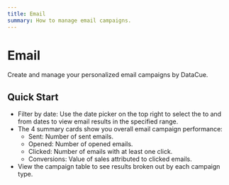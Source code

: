 ```yaml
---
title: Email
summary: How to manage email campaigns.
---
```


# Email
Create and manage your personalized email campaigns by DataCue.

## Quick Start
- Filter by date: Use the date picker on the top right to select the to and from dates to view email results in the specified range.
- The 4 summary cards show you overall email campaign performance:
    - Sent: Number of sent emails.
    - Opened: Number of opened emails.
    - Clicked: Number of emails with at least one click.
    - Conversions: Value of sales attributed to clicked emails.
- View the campaign table to see results broken out by each campaign type.
